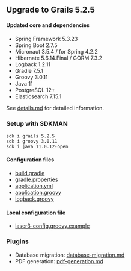 
## Upgrade to Grails 5.2.5

#### Updated core and dependencies

- Spring Framework 5.3.23
- Spring Boot 2.7.5
- Micronaut 3.5.4 / for Spring 4.2.2
- Hibernate 5.6.14.Final / GORM 7.3.2
- Logback 1.2.11
- Gradle 7.5.1
- Groovy 3.0.11
- Java 11
- PostgreSQL 12+
- Elasticsearch 7.15.1

See [details.md](./details.md) for detailed information.

### Setup with SDKMAN

    sdk i grails 5.2.5
    sdk i groovy 3.0.11
    sdk i java 11.0.12-open

#### Configuration files

- [build.gradle](../build.gradle)
- [gradle.properties](../gradle.properties)
- [application.yml](../grails-app/conf/application.yml)
- [application.groovy](../grails-app/conf/application.groovy)
- [logback.groovy](../grails-app/conf/logback.groovy)

#### Local configuration file

- [laser3-config.groovy.example](../files/server/laser3-config.groovy.example)

### Plugins 

- Database migration: [database-migration.md](./database-migration.md)
- PDF generation: [pdf-generation.md](./pdf-generation.md)
